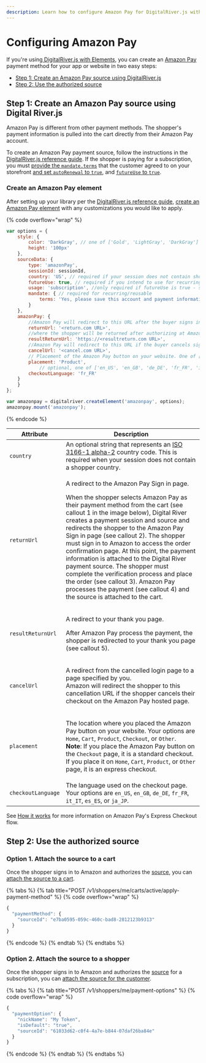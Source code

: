 ```yaml
---
description: Learn how to configure Amazon Pay for DigitalRiver.js with Elements
---
```


# Configuring Amazon Pay

If you're using[ DigitalRiver.js with Elements](../), you can create an [Amazon Pay](../../../supported-payment-methods/amazon-pay.md) payment method for your app or website in two easy steps:

* [Step 1: Create an Amazon Pay source using DigitalRiver.js](configuring-amazon-pay.md#step-1-create-a-google-pay-source-using-digital-river.js)
* [Step 2: Use the authorized source](configuring-amazon-pay.md#step-3-use-the-authorized-source)

## Step 1: Create an Amazon Pay source using Digital River.js

Amazon Pay is different from other payment methods. The shopper's payment information is pulled into the cart directly from their Amazon Pay account.

To create an Amazon Pay payment source, follow the instructions in the [DigitalRiver.js reference guide](../../../../general-resources/reference/). If the shopper is paying for a subscription, you must [provide the `mandate.terms`](../../../building-your-workflows.md#digitalriver.js-with-elements) that the customer agreed to on your storefront [and set `autoRenewal` to `true`](../../../../cart/creating-or-updating-a-cart/providing-subscription-information.md#auto-renewal), and [`futureUse` to `true`](../../../building-your-workflows.md#saving-a-credit-card-for-future-use).

### Create an Amazon Pay element

After setting up your library per the [DigitalRiver.js reference guide](../../../../general-resources/reference/), [create an Amazon Pay element](../../../../general-resources/reference/elements/amazon-pay-element.md#creating-an-amazon-pay-element) with any customizations you would like to apply.&#x20;

{% code overflow="wrap" %}
```javascript
var options = {
    style: {
        color: 'DarkGray', // one of ['Gold', 'LightGray', 'DarkGray']
        height: '100px'
    },
    sourceData: {
        type: 'amazonPay',
        sessionId: sessionId,
        country: 'US', // required if your session does not contain shopper country
        futureUse: true, // required if you intend to use for recurring billing
        usage: 'subscription', //only required if futureUse is true - should be one of ['subscription', 'convenience', ]
        mandate: { // required for recurring/reusable
            terms: 'Yes, please save this account and payment information for future purchases.'
        }
    },
    amazonPay: {
        //Amazon Pay will redirect to this URL after the buyer signs in
        returnUrl: '<return.com URL>', 
        //where the shopper will be returned after authorizing at Amazon Pay (NOTE TO GALE: I'm not sure if this wording is right, you may want to verify with Product or Payment Service)
        resultReturnUrl: 'https://<resultreturn.com URL>', 
        //Amazon Pay will redirect to this URL if the buyer cancels sign-in on the Amazon Pay hosted page
        cancelUrl: '<cancel.com URL>', 
        // Placement of the Amazon Pay button on your website. One of ['Home', 'Cart', 'Product', 'Checkout', 'Other']
        placement: 'Product', 
            // optional, one of ['en_US', 'en_GB', 'de_DE', 'fr_FR', 'it_IT', 'es_ES', 'ja_JP']
        checkoutLanguage: 'fr_FR'
    }
    }
};

var amazonpay = digitalriver.createElement('amazonpay', options);
amazonpay.mount('amazonpay');
```
{% endcode %}

| Attribute          | Description                                                                                                                                                                                                                                                                                                                                                                                                                                                                                                                                                                                                                                            |
| ------------------ | ------------------------------------------------------------------------------------------------------------------------------------------------------------------------------------------------------------------------------------------------------------------------------------------------------------------------------------------------------------------------------------------------------------------------------------------------------------------------------------------------------------------------------------------------------------------------------------------------------------------------------------------------------ |
| `country`          | An optional string that represents an [ISO 3166-1 alpha-2](https://en.wikipedia.org/wiki/ISO\_3166-1\_alpha-2) country code. This is required when your session does not contain a shopper country.                                                                                                                                                                                                                                                                                                                                                                                                                                                    |
| `returnUrl`        | <p>A redirect to the Amazon Pay Sign in page. </p><p>When the shopper selects Amazon Pay as their payment method from the cart (see callout 1 in the image below), Digital River creates a payment session and source and redirects the shopper to the Amazon Pay Sign in page (see callout 2). The shopper must sign in to Amazon to access the order confirmation page. At this point, the payment information is attached to the Digital River payment source. The shopper must complete the verification process and place the order (see callout 3). Amazon Pay processes the payment (see callout 4) and the source is attached to the cart.</p> |
| `resultReturnUrl`  | <p>A redirect to your thank you page.</p><p>After Amazon Pay process the payment, the shopper is redirected to your thank you page (see callout 5).</p>                                                                                                                                                                                                                                                                                                                                                                                                                                                                                                |
| `cancelUrl`        | <p>A redirect from the cancelled login page to a page specified by you.<br>Amazon will redirect the shopper to this cancellation URL if the shopper cancels their checkout on the Amazon Pay hosted page.</p>                                                                                                                                                                                                                                                                                                                                                                                                                                          |
| `placement`        | <p>The location where you placed the Amazon Pay button on your website. Your options are <code>Home</code>, <code>Cart</code>, <code>Product</code>, <code>Checkout</code>, or <code>Other</code>.<br><strong>Note</strong>: If you place the Amazon Pay button on the <code>Checkout</code> page, it is a standard checkout. If you place it on <code>Home</code>, <code>Cart</code>, <code>Product</code>, or <code>Other</code> page, it is an express checkout.</p>                                                                                                                                                                                |
| `checkoutLanguage` | The language used on the checkout page. Your options are `en_US`, `en_GB`, `de_DE`, `fr_FR`, `it_IT`, `es_ES`, or `ja_JP`.                                                                                                                                                                                                                                                                                                                                                                                                                                                                                                                             |

See [How it works](../../../supported-payment-methods/amazon-pay.md#how-it-works) for more information on Amazon Pay's Express Checkout flow.

## Step 2: Use the authorized source

### Option 1. Attach the source to a cart

Once the shopper signs in to Amazon and authorizes the [source](../../../../general-resources/reference/elements/amazon-pay-element.md#source), you can [attach the source to a cart](../../../sources/using-the-source-identifier.md#attaching-multiple-payment-sources-to-the-cart).&#x20;

{% tabs %}
{% tab title="POST /v1/shoppers/me/carts/active/apply-payment-method" %}
{% code overflow="wrap" %}
```javascript
{
  "paymentMethod": {
    "sourceId": "e7ba0595-059c-460c-bad8-2812123b9313"
  }
}
```
{% endcode %}
{% endtab %}
{% endtabs %}

### Option 2. Attach the source to a shopper

Once the shopper signs in to Amazon and authorizes the [source](../../../../general-resources/reference/elements/amazon-pay-element.md#source) for a subscription, you can [attach the source for the customer](../../../sources/#attaching-a-payment-method-to-a-customer-or-payment-option).&#x20;

{% tabs %}
{% tab title="POST /v1/shoppers/me/payment-options" %}
{% code overflow="wrap" %}
```javascript
{
  "paymentOption": {
    "nickName": "My Token",
    "isDefault": "true",
    "sourceId": "61033d62-c0f4-4a7e-b844-07daf26ba84e"
  }
}
```
{% endcode %}
{% endtab %}
{% endtabs %}
